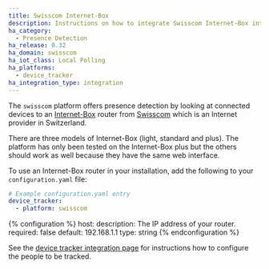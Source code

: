 ```yaml
---
title: Swisscom Internet-Box
description: Instructions on how to integrate Swisscom Internet-Box into Home Assistant.
ha_category:
  - Presence Detection
ha_release: 0.32
ha_domain: swisscom
ha_iot_class: Local Polling
ha_platforms:
  - device_tracker
ha_integration_type: integration
---
```


The `swisscom` platform offers presence detection by looking at connected devices to an [Internet-Box](https://www.swisscom.ch/en/residential/help/device/internet-router.html) router from [Swisscom](https://www.swisscom.ch) which is an Internet provider in Switzerland.

<div class='note'>
There are three models of Internet-Box (light, standard and plus). The platform has only been tested on the Internet-Box plus but the others should work as well because they have the same web interface.
</div>

To use an Internet-Box router in your installation, add the following to your `configuration.yaml` file:

```yaml
# Example configuration.yaml entry
device_tracker:
  - platform: swisscom
```

{% configuration %}
host:
  description: The IP address of your router.
  required: false
  default: 192.168.1.1
  type: string
{% endconfiguration %}

See the [device tracker integration page](/integrations/device_tracker/) for instructions how to configure the people to be tracked.

